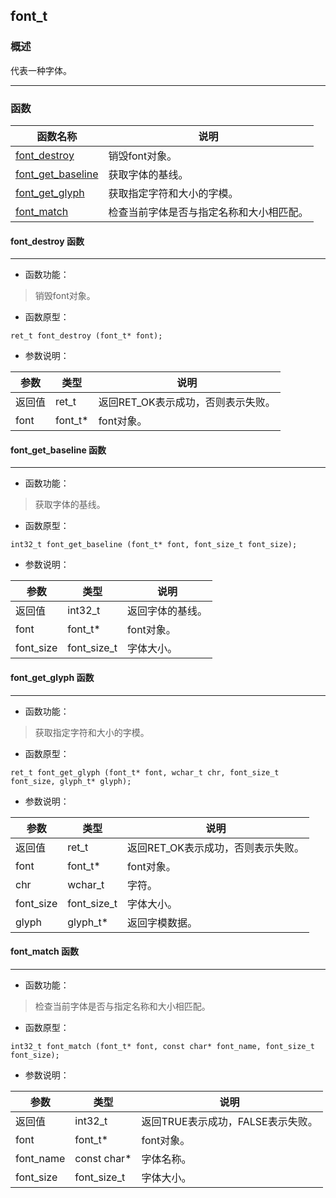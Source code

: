 ## font\_t
### 概述
 代表一种字体。



----------------------------------
### 函数
<p id="font_t_methods">

| 函数名称 | 说明 | 
| -------- | ------------ | 
| <a href="#font_t_font_destroy">font\_destroy</a> | 销毁font对象。 |
| <a href="#font_t_font_get_baseline">font\_get\_baseline</a> | 获取字体的基线。 |
| <a href="#font_t_font_get_glyph">font\_get\_glyph</a> | 获取指定字符和大小的字模。 |
| <a href="#font_t_font_match">font\_match</a> | 检查当前字体是否与指定名称和大小相匹配。 |
#### font\_destroy 函数
-----------------------

* 函数功能：

> <p id="font_t_font_destroy"> 销毁font对象。




* 函数原型：

```
ret_t font_destroy (font_t* font);
```

* 参数说明：

| 参数 | 类型 | 说明 |
| -------- | ----- | --------- |
| 返回值 | ret\_t | 返回RET\_OK表示成功，否则表示失败。 |
| font | font\_t* | font对象。 |
#### font\_get\_baseline 函数
-----------------------

* 函数功能：

> <p id="font_t_font_get_baseline"> 获取字体的基线。




* 函数原型：

```
int32_t font_get_baseline (font_t* font, font_size_t font_size);
```

* 参数说明：

| 参数 | 类型 | 说明 |
| -------- | ----- | --------- |
| 返回值 | int32\_t | 返回字体的基线。 |
| font | font\_t* | font对象。 |
| font\_size | font\_size\_t | 字体大小。 |
#### font\_get\_glyph 函数
-----------------------

* 函数功能：

> <p id="font_t_font_get_glyph"> 获取指定字符和大小的字模。





* 函数原型：

```
ret_t font_get_glyph (font_t* font, wchar_t chr, font_size_t font_size, glyph_t* glyph);
```

* 参数说明：

| 参数 | 类型 | 说明 |
| -------- | ----- | --------- |
| 返回值 | ret\_t | 返回RET\_OK表示成功，否则表示失败。 |
| font | font\_t* | font对象。 |
| chr | wchar\_t | 字符。 |
| font\_size | font\_size\_t | 字体大小。 |
| glyph | glyph\_t* | 返回字模数据。 |
#### font\_match 函数
-----------------------

* 函数功能：

> <p id="font_t_font_match"> 检查当前字体是否与指定名称和大小相匹配。





* 函数原型：

```
int32_t font_match (font_t* font, const char* font_name, font_size_t font_size);
```

* 参数说明：

| 参数 | 类型 | 说明 |
| -------- | ----- | --------- |
| 返回值 | int32\_t | 返回TRUE表示成功，FALSE表示失败。 |
| font | font\_t* | font对象。 |
| font\_name | const char* | 字体名称。 |
| font\_size | font\_size\_t | 字体大小。 |
